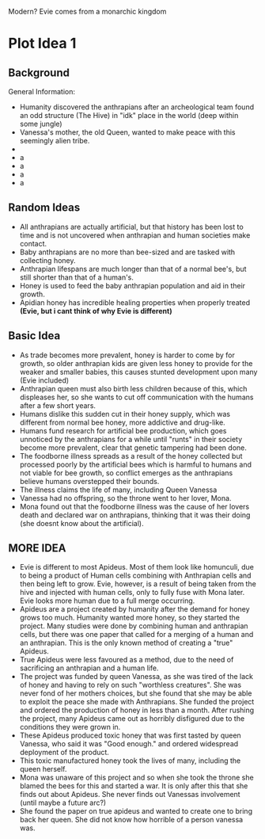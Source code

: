 Modern? 
Evie comes from a monarchic kingdom

# Plot Idea 1
## Background
General Information:
 - Humanity discovered the anthrapians after an archeological team found an odd structure (The Hive) in "idk" place in the world (deep within some jungle)
 - Vanessa's mother, the old Queen, wanted to make peace with this seemingly alien tribe.
 - 
 - a
 - a
 - a
 - a
## Random Ideas
- All anthrapians are actually artificial, but that history has been lost to time and is not uncovered when anthrapian and human societies make contact.
- Baby anthrapians are no more than bee-sized and are tasked with collecting honey.
- Anthrapian lifespans are much longer than that of a normal bee's, but still shorter than that of a human's.
- Honey is used to feed the baby anthrapian population and aid in their growth.
- Apidian honey has incredible healing properties when properly treated **(Evie, but i cant think of why Evie is different)**
## Basic Idea
- As trade becomes more prevalent, honey is harder to come by for growth, so older anthrapian kids are given less honey to provide for the weaker and smaller babies, this causes stunted development upon many (Evie included)
- Anthrapian queen must also birth less children because of this, which displeases her, so she wants to cut off communication with the humans after a few short years.
- Humans dislike this sudden cut in their honey supply, which was different from normal bee honey, more addictive and drug-like.
- Humans fund research for artificial bee production, which goes unnoticed by the anthrapians for a while until "runts" in their society become more prevalent, clear that genetic tampering had been done.
- The foodborne illness spreads as a result of the honey collected but processed poorly by the artificial bees which is harmful to humans and not viable for bee growth, so conflict emerges as the anthrapians believe humans overstepped their bounds.
- The illness claims the life of many, including Queen Vanessa
- Vanessa had no offspring, so the throne went to her lover, Mona.
- Mona found out that the foodborne illness was the cause of her lovers death and declared war on anthrapians, thinking that it was their doing (she doesnt know about the artificial).

## MORE IDEA
- Evie is different to most Apideus. Most of them look like homunculi, due to being a product of Human cells combining with Anthrapian cells and then being left to grow. Evie, however, is a result of being taken from the hive and injected with human cells, only to fully fuse with Mona later. Evie looks more human due to a full merge occurring.
- Apideus are a project created by humanity after the demand for honey grows too much. Humanity wanted more honey, so they started the project.
  Many studies were done by combining human and anthrapian cells, but there was one paper that called for a merging of a human and an anthrapian. This is the only known method of creating a "true" Apideus. 
- True Apideus were less favoured as a method, due to the need of sacrificing an anthrapian and a human life.
- The project was funded by queen Vanessa, as she was tired of the lack of honey and having to rely on such "worthless creatures". She was never fond of her mothers choices, but she found that she may be able to exploit the peace she made with Anthrapians. She funded the project and ordered the production of honey in less than a month. After rushing the project, many Apideus came out as horribly disfigured due to the conditions they were grown in. 
- These Apideus produced toxic honey that was first tasted by queen Vanessa, who said it was "Good enough." and ordered widespread deployment of the product.
- This toxic manufactured honey took the lives of many, including the queen herself.
- Mona was unaware of this project and so when she took the throne she blamed the bees for this and started a war. It is only after this that she finds out about Apideus. She never finds out Vanessas involvement (until maybe a future arc?)
- She found the paper on true apideus and wanted to  create one to bring back her queen. She did not know how horrible of a person vanessa was.